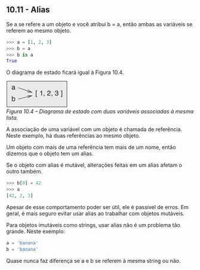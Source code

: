 ## 10.11 - Alias

Se a se refere a um objeto e você atribui b = a, então ambas as variáveis se referem ao mesmo objeto.

```python
>>> a = [1, 2, 3]
>>> b = a
>>> b is a
True
```
O diagrama de estado ficará igual à Figura 10.4.

![Figura 10.4 – Diagrama de estado com duas variáveis associadas à mesma lista.](fig/tnkp_1004.png)
<br>_Figura 10.4 – Diagrama de estado com duas variáveis associadas à mesma lista._

A associação de uma variável com um objeto é chamada de referência. Neste exemplo, há duas referências ao mesmo objeto.

Um objeto com mais de uma referência tem mais de um nome, então dizemos que o objeto tem um alias.

Se o objeto com alias é mutável, alterações feitas em um alias afetam o outro também.


```python
>>> b[0] = 42
>>> a
[42, 2, 3]
```

Apesar de esse comportamento poder ser útil, ele é passível de erros. Em geral, é mais seguro evitar usar alias ao trabalhar com objetos mutáveis.

Para objetos imutáveis como strings, usar alias não é um problema tão grande. Neste exemplo:

```python
a = 'banana'
b = 'banana'
```

Quase nunca faz diferença se a e b se referem à mesma string ou não.
